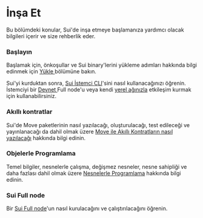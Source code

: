 # İnşa Et

Bu bölümdeki konular, Sui'de inşa etmeye başlamanıza yardımcı olacak bilgileri içerir ve size rehberlik eder.

### Başlayın <a href="#get-started" id="get-started"></a>

Başlamak için, önkoşullar ve Sui binary'lerini yükleme adımları hakkında bilgi edinmek için [Yükle ](https://docs.sui.io/devnet/build/install)bölümüne bakın.

Sui'yi kurduktan sonra, [Sui İstemci CLI](https://docs.sui.io/devnet/build/cli-client)'sini nasıl kullanacağınızı öğrenin. İstemciyi bir [Devnet ](https://docs.sui.io/devnet/build/devnet)Full node'u veya kendi [yerel ağınızla](https://docs.sui.io/devnet/build/cli-client#genesis) etkileşim kurmak için kullanabilirsiniz.

### Akıllı kontratlar <a href="#smart-contracts" id="smart-contracts"></a>

Sui'de Move paketlerinin nasıl yazılacağı, oluşturulacağı, test edileceği ve yayınlanacağı da dahil olmak üzere [Move ile Akıllı Kontratların nasıl yazılacağı](https://docs.sui.io/devnet/build/move) hakkında bilgi edinin.

### Objelerle Programlama <a href="#programming-with-objects" id="programming-with-objects"></a>

Temel bilgiler, nesnelerle çalışma, değişmez nesneler, nesne sahipliği ve daha fazlası dahil olmak üzere [Nesnelerle Programlama](https://docs.sui.io/build/programming-with-objects/) hakkında bilgi edinin.

### Sui Full node <a href="#sui-full-node" id="sui-full-node"></a>

Bir [Sui Full node](https://docs.sui.io/devnet/build/fullnode)'un nasıl kurulacağını ve çalıştırılacağını öğrenin.
